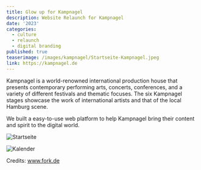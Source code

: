 ```yaml
---
title: Glow up for Kampnagel
description: Website Relaunch for Kampnagel
date: '2023'
categories:
  - culture
  - relaunch
  - digital branding
published: true
teaserimage: /images/kampnagel/Startseite-Kampnagel.jpeg
link: https://kampnagel.de
---
```


Kampnagel is a world-renowned international production house that presents contemporary performing arts, concerts, conferences, and a variety of different festivals and thematic focuses. The six Kampnagel stages showcase the work of international artists and that of the local Hamburg scene.

We built a easy-to-use web platform to help Kampnagel bring their content and spirit to the digital world.

![Startseite](/images/kampnagel/Startseite-Kampnagel.jpeg)


![Kalender](/images/kampnagel/Kalender.png)

Credits: www.fork.de